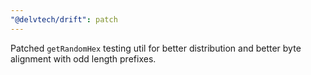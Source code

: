```yaml
---
"@delvtech/drift": patch
---
```


Patched `getRandomHex` testing util for better distribution and better byte alignment with odd length prefixes.

